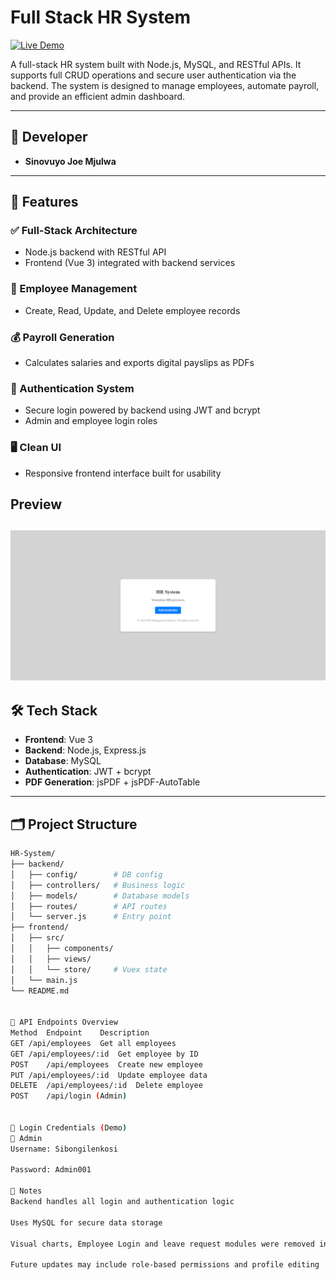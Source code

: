 # Full Stack HR System
 
[![Live Demo](https://img.shields.io/badge/demo-online-blue)](https://full-stack-hr-system.vercel.app/)

A full-stack HR system built with Node.js, MySQL, and RESTful APIs. It supports full CRUD operations and secure user authentication via the backend. The system is designed to manage employees, automate payroll, and provide an efficient admin dashboard.

---

## 👤 Developer

- **Sinovuyo Joe Mjulwa**

---

## 🚀 Features

### ✅ Full-Stack Architecture

- Node.js backend with RESTful API
- Frontend (Vue 3) integrated with backend services

### 👥 Employee Management

- Create, Read, Update, and Delete employee records

### 💰 Payroll Generation

- Calculates salaries and exports digital payslips as PDFs

### 🔐 Authentication System

- Secure login powered by backend using JWT and bcrypt
- Admin and employee login roles

### 🖥️ Clean UI

- Responsive frontend interface built for usability

## Preview

![Project Preview](https://github.com/TwinnJoe/FULL-STACK_HR_SYSTEM/blob/main/public/img/icons/Preview.png?raw=true)
---

## 🛠️ Tech Stack

- **Frontend**: Vue 3
- **Backend**: Node.js, Express.js
- **Database**: MySQL
- **Authentication**: JWT + bcrypt
- **PDF Generation**: jsPDF + jsPDF-AutoTable

---

## 🗂️ Project Structure

```bash
HR-System/
├── backend/
│   ├── config/        # DB config
│   ├── controllers/   # Business logic
│   ├── models/        # Database models
│   ├── routes/        # API routes
│   └── server.js      # Entry point
├── frontend/
│   ├── src/
│   │   ├── components/
│   │   ├── views/
│   │   └── store/     # Vuex state
│   └── main.js
└── README.md


🔌 API Endpoints Overview
Method	Endpoint	Description
GET	/api/employees	Get all employees
GET	/api/employees/:id	Get employee by ID
POST	/api/employees	Create new employee
PUT	/api/employees/:id	Update employee data
DELETE	/api/employees/:id	Delete employee
POST	/api/login (Admin)


🔑 Login Credentials (Demo)
👑 Admin
Username: Sibongilenkosi

Password: Admin001

📌 Notes
Backend handles all login and authentication logic

Uses MySQL for secure data storage

Visual charts, Employee Login and leave request modules were removed in this version

Future updates may include role-based permissions and profile editing
```
